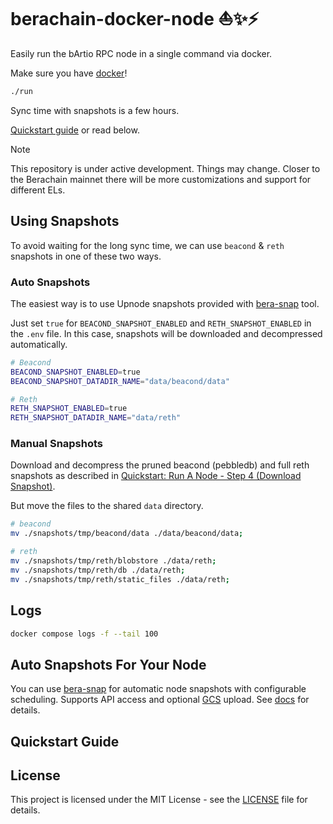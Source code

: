 # berachain-docker-node ⛵️✨⚡

Easily run the bArtio RPC node in a single command via docker.

Make sure you have [docker](https://docs.docker.com/)!

```bash
./run
```

Sync time with snapshots is a few hours.

[Quickstart guide](https://bera.upnode.org/berachainv2/docker) or read below.

> [!NOTE]  
> This repository is under active development. Things may change. Closer to the Berachain mainnet there will be more customizations and support for different ELs.

## Using Snapshots

To avoid waiting for the long sync time, we can use `beacond` & `reth` snapshots in one of these two ways.

### Auto Snapshots

The easiest way is to use Upnode snapshots provided with [bera-snap](https://github.com/upnodedev/bera-snap) tool.

Just set `true` for `BEACOND_SNAPSHOT_ENABLED` and `RETH_SNAPSHOT_ENABLED` in the `.env` file. In this case, snapshots will be downloaded and decompressed automatically.

```bash
# Beacond
BEACOND_SNAPSHOT_ENABLED=true
BEACOND_SNAPSHOT_DATADIR_NAME="data/beacond/data"

# Reth
RETH_SNAPSHOT_ENABLED=true
RETH_SNAPSHOT_DATADIR_NAME="data/reth"
```

### Manual Snapshots

Download and decompress the pruned beacond (pebbledb) and full reth snapshots as described in [Quickstart: Run A Node - Step 4 (Download Snapshot)](https://docs.berachain.com/nodes/quickstart#step-4-download-snapshot-recommended).

But move the files to the shared `data` directory.

```bash
# beacond
mv ./snapshots/tmp/beacond/data ./data/beacond/data;

# reth
mv ./snapshots/tmp/reth/blobstore ./data/reth;
mv ./snapshots/tmp/reth/db ./data/reth;
mv ./snapshots/tmp/reth/static_files ./data/reth;
```

## Logs

```bash
docker compose logs -f --tail 100
```

## Auto Snapshots For Your Node

You can use [bera-snap](https://github.com/upnodedev/bera-snap) for automatic node snapshots with configurable scheduling. Supports API access and optional [GCS](https://cloud.google.com/storage) upload. See [docs](https://github.com/upnodedev/bera-snap/blob/main/README.md) for details.

## Quickstart Guide



## License

This project is licensed under the MIT License - see the [LICENSE](LICENSE) file for details.
